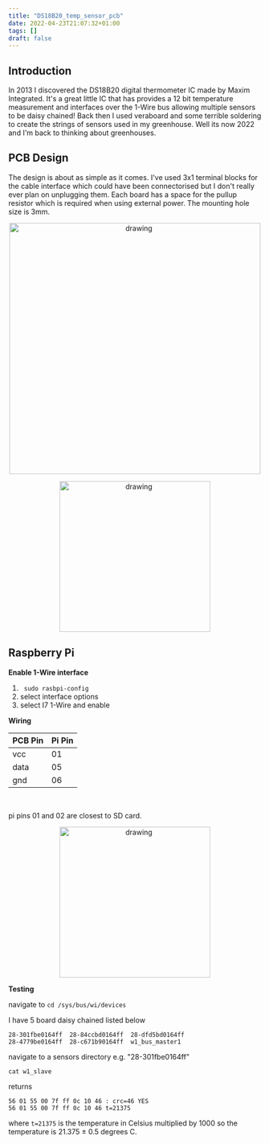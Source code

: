 ```yaml
---
title: "DS18B20_temp_sensor_pcb"
date: 2022-04-23T21:07:32+01:00
tags: []
draft: false
---
```


## Introduction 

In 2013 I discovered the DS18B20 digital thermometer IC made by Maxim Integrated. It's a great little IC that has provides a 12 bit temperature measurement and interfaces over the 1-Wire bus allowing multiple sensors to be daisy chained! Back then I used veraboard and some terrible soldering to create the strings of sensors used in my greenhouse. Well its now 2022 and I'm back to thinking about greenhouses. 

## PCB Design

The design is about as simple as it comes. I've used 3x1 terminal blocks for the cable interface which could have been connectorised but I don't really ever plan on unplugging them.
Each board has a space for the pullup resistor which is required when using external power. The mounting hole size is 3mm. 

<p align="center"> 
<img src="/electronics/images/temp_sensor_module.png" alt="drawing" width="500">
</p>

<p align="center"> 
<img src="/electronics/images/IMG_6522.jpg" alt="drawing" width="300">
</p>

## Raspberry Pi
**Enable 1-Wire interface**
1. ``` sudo rasbpi-config```
2. select interface options 
3. select I7 1-Wire and enable 

**Wiring**

<div>
  <table class="w3-table-all w3-card-4" table style="width:30%" align="center">
<thead>
  <tr>
    <th>PCB Pin </th>
    <th>Pi Pin</th>
  </tr>
</thead>
<tbody>
  <tr>
    <td>vcc</td>
    <td>01</td>
  </tr>
  <tr>
    <td>data</td>
    <td>05</td>
  </tr>
  <tr>
    <td>gnd</td>
    <td>06</td>
  </tr>
</tbody>
</table>
</div>
<br>

pi pins 01 and 02 are closest to SD card.
<p align="center"> 
<img src="/electronics/images/RasPiB-GPIO_lightbox.png" alt="drawing" width="300">
</p>

**Testing**

 
navigate to ```cd /sys/bus/wi/devices```

I have 5 board daisy chained listed below 
```
28-301fbe0164ff  28-84ccbd0164ff  28-dfd5bd0164ff
28-4779be0164ff  28-c671b90164ff  w1_bus_master1
```

navigate to a sensors directory e.g. "28-301fbe0164ff"

``` cat w1_slave ```

returns 

```
56 01 55 00 7f ff 0c 10 46 : crc=46 YES
56 01 55 00 7f ff 0c 10 46 t=21375
```

where ```t=21375``` is the temperature in Celsius multiplied by 1000 so the temperature is 21.375 ± 0.5 degrees C.








